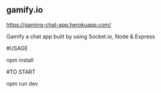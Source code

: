 ## gamify.io

https://gaming-chat-app.herokuapp.com/

Gamify a chat app built by using Socket.io, Node &amp; Express

#USAGE

npm install 

#TO START 

npm run dev


